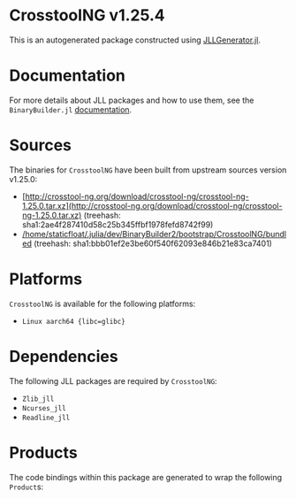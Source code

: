 # CrosstoolNG v1.25.4
This is an autogenerated package constructed using [JLLGenerator.jl](https://github.com/JuliaPackaging/BinaryBuilder2.jl/tree/main/JLLGenerator.jl).

# Documentation
For more details about JLL packages and how to use them, see the `BinaryBuilder.jl` [documentation](https://docs.binarybuilder.org/stable/jll/).

# Sources
The binaries for `CrosstoolNG` have been built from upstream sources version v1.25.0:

 - [http://crosstool-ng.org/download/crosstool-ng/crosstool-ng-1.25.0.tar.xz](http://crosstool-ng.org/download/crosstool-ng/crosstool-ng-1.25.0.tar.xz) (treehash: sha1:2ae4f287410d58c25b345ffbf1978fefd8742f99)
 - [/home/staticfloat/.julia/dev/BinaryBuilder2/bootstrap/CrosstoolNG/bundled](/home/staticfloat/.julia/dev/BinaryBuilder2/bootstrap/CrosstoolNG/bundled) (treehash: sha1:bbb01ef2e3be60f540f62093e846b21e83ca7401)
# Platforms

`CrosstoolNG` is available for the following platforms:

 - `Linux aarch64 {libc=glibc}`
# Dependencies
The following JLL packages are required by `CrosstoolNG`:

 - `Zlib_jll`
 - `Ncurses_jll`
 - `Readline_jll`
# Products

The code bindings within this package are generated to wrap the following `Product`s:
<TODO>

